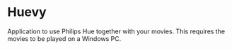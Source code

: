 # Huevy
Application to use Philips Hue together with your movies. This requires the movies to be played on a Windows PC.

